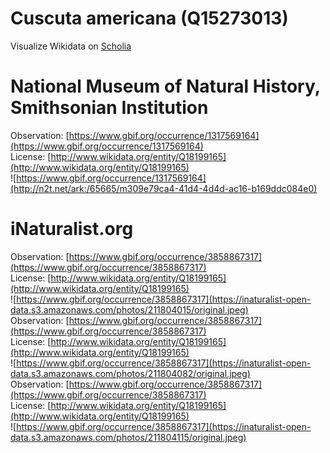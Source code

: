 
Cuscuta americana (Q15273013)
=============================
  
Visualize Wikidata on [Scholia](https://scholia.toolforge.org/taxon/Q15273013)
# National Museum of Natural History, Smithsonian Institution
  
Observation: [https://www.gbif.org/occurrence/1317569164](https://www.gbif.org/occurrence/1317569164)  
License: [http://www.wikidata.org/entity/Q18199165](http://www.wikidata.org/entity/Q18199165)  
![https://www.gbif.org/occurrence/1317569164](http://n2t.net/ark:/65665/m309e79ca4-41d4-4d4d-ac16-b169ddc084e0)
# iNaturalist.org
  
Observation: [https://www.gbif.org/occurrence/3858867317](https://www.gbif.org/occurrence/3858867317)  
License: [http://www.wikidata.org/entity/Q18199165](http://www.wikidata.org/entity/Q18199165)  
![https://www.gbif.org/occurrence/3858867317](https://inaturalist-open-data.s3.amazonaws.com/photos/211804015/original.jpeg)  
Observation: [https://www.gbif.org/occurrence/3858867317](https://www.gbif.org/occurrence/3858867317)  
License: [http://www.wikidata.org/entity/Q18199165](http://www.wikidata.org/entity/Q18199165)  
![https://www.gbif.org/occurrence/3858867317](https://inaturalist-open-data.s3.amazonaws.com/photos/211804082/original.jpeg)  
Observation: [https://www.gbif.org/occurrence/3858867317](https://www.gbif.org/occurrence/3858867317)  
License: [http://www.wikidata.org/entity/Q18199165](http://www.wikidata.org/entity/Q18199165)  
![https://www.gbif.org/occurrence/3858867317](https://inaturalist-open-data.s3.amazonaws.com/photos/211804115/original.jpeg)